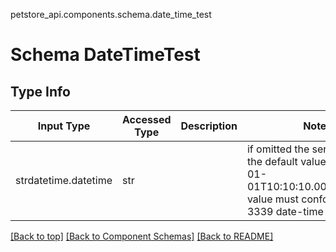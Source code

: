 petstore_api.components.schema.date_time_test
# Schema DateTimeTest

## Type Info
Input Type | Accessed Type | Description | Notes
------------ | ------------- | ------------- | -------------
strdatetime.datetime | str |  | if omitted the server will use the default value of 2010-01-01T10:10:10.000111+01:00 value must conform to RFC-3339 date-time

[[Back to top]](#top) [[Back to Component Schemas]](../../../README.md#Component-Schemas) [[Back to README]](../../../README.md)
